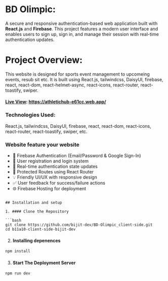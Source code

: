 # BD Olimpic:

A secure and responsive authentication-based web application built with **React.js** and **Firebase**. This project features a modern user interface and enables users to sign up, sign in, and manage their session with real-time authentication updates.

# Project Overview:

This website is designed for sports event management to upcomeing events, resub sit etc.
It is built using React.js, tailwindcss, DaisyUI, firebase, react, react-dom, react-helmet-async, react-icons, react-router, react-toastify, swiper.


#### [Live View](https://athletichub-e61cc.web.app/): https://athletichub-e61cc.web.app/

### Technologies Used:
React.js, tailwindcss, DaisyUI, firebase, react, react-dom, react-icons, react-router, react-toastify, swiper, etc.


### Website feature your website

- 🔐 Firebase Authentication (Email/Password & Google Sign-In)
- 🧑 User registration and login system
- 🔁 Real-time authentication state updates
- 📄 Protected Routes using React Router
- 💡 Friendly UI/UX with responsive design
- ✅ User feedback for success/failure actions
- 🌐 Firebase Hosting for deployment

```

## Installation and setup

1. #### Clone the Repository

```bash
git clone https://github.com/bijit-dev/BD-Olimpic_client-side.git
cd b11a10-client-side-bijit-dev
```

2. #### Installing depenences

```bash
npm install
```

3. #### Start The Deployment Server

```bash
npm run dev

```
